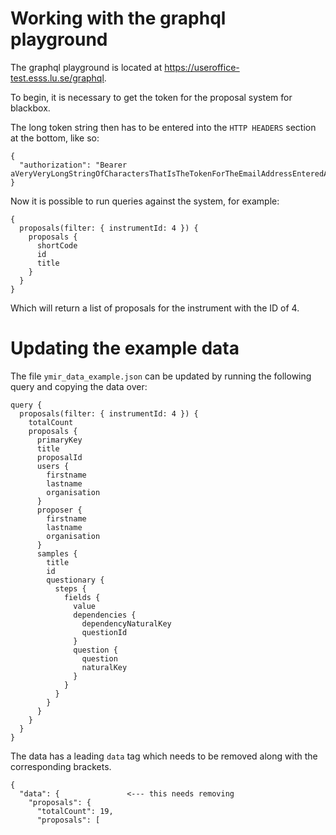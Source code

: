 # Working with the graphql playground

The graphql playground is located at https://useroffice-test.esss.lu.se/graphql.

To begin, it is necessary to get the token for the proposal system for blackbox.

The long token string then has to be entered into the `HTTP HEADERS` section at the bottom, like so:
```
{
  "authorization": "Bearer aVeryVeryLongStringOfCharactersThatIsTheTokenForTheEmailAddressEnteredAbove"
}
```
Now it is possible to run queries against the system, for example:
``` 
{
  proposals(filter: { instrumentId: 4 }) {
    proposals {
      shortCode
      id
      title
    }
  }
}
```
Which will return a list of proposals for the instrument with the ID of 4.

# Updating the example data

The file `ymir_data_example.json` can be updated by running the following query and copying the data over:
```
query {
  proposals(filter: { instrumentId: 4 }) {
    totalCount
    proposals {
      primaryKey
      title
      proposalId
      users {
        firstname
        lastname
        organisation
      }
      proposer {
        firstname
        lastname
        organisation
      }
      samples {
        title
        id
        questionary {
          steps {
            fields {
              value
              dependencies {
                dependencyNaturalKey
                questionId
              }
              question {
                question
                naturalKey
              }
            }
          }
        }
      }
    }
  }
}
```

The data has a leading `data` tag which needs to be removed along with the corresponding brackets.
```
{
  "data": {               <--- this needs removing
    "proposals": {
      "totalCount": 19,
      "proposals": [
```
